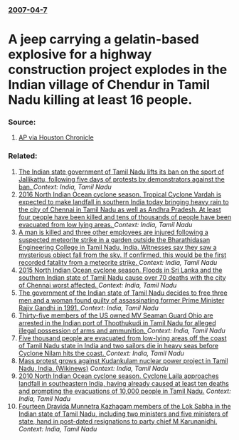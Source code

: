 ### [2007-04-7](/news/2007/04/7/index.md)

#  A jeep carrying a gelatin-based explosive for a highway construction project explodes in the Indian village of Chendur in Tamil Nadu killing at least 16 people. 




### Source:

1. [AP via Houston Chronicle](http://www.chron.com/disp/story.mpl/ap/world/4695507.html)

### Related:

1. [The Indian state government of Tamil Nadu lifts its ban on the sport of Jallikattu, following five days of protests by demonstrators against the ban. ](/news/2017/01/22/the-indian-state-government-of-tamil-nadu-lifts-its-ban-on-the-sport-of-jallikattu-following-five-days-of-protests-by-demonstrators-against.md) _Context: India, Tamil Nadu_
2. [2016 North Indian Ocean cyclone season. Tropical Cyclone Vardah is expected to make landfall in southern India today bringing heavy rain to the city of Chennai in Tamil Nadu as well as Andhra Pradesh. At least four people have been killed and tens of thousands of people have been evacuated from low lying areas. ](/news/2016/12/12/2016-north-indian-ocean-cyclone-season-tropical-cyclone-vardah-is-expected-to-make-landfall-in-southern-india-today-bringing-heavy-rain-to.md) _Context: India, Tamil Nadu_
3. [A man is killed and three other employees are injured following a suspected meteorite strike in a garden outside the Bharathidasan Engineering College in Tamil Nadu, India. Witnesses say they saw a mysterious object fall from the sky. If confirmed, this would be the first recorded fatality from a meteorite strike. ](/news/2016/02/7/a-man-is-killed-and-three-other-employees-are-injured-following-a-suspected-meteorite-strike-in-a-garden-outside-the-bharathidasan-engineeri.md) _Context: India, Tamil Nadu_
4. [ 2015 North Indian Ocean cyclone season. Floods in Sri Lanka and the southern Indian state of Tamil Nadu cause over 70 deaths with the city of Chennai worst affected. ](/news/2015/11/16/2015-north-indian-ocean-cyclone-season-floods-in-sri-lanka-and-the-southern-indian-state-of-tamil-nadu-cause-over-70-deaths-with-the-city.md) _Context: India, Tamil Nadu_
5. [The government of the Indian state of Tamil Nadu decides to free three men and a woman found guilty of assassinating former Prime Minister Rajiv Gandhi in 1991. ](/news/2014/02/19/the-government-of-the-indian-state-of-tamil-nadu-decides-to-free-three-men-and-a-woman-found-guilty-of-assassinating-former-prime-minister-r.md) _Context: India, Tamil Nadu_
6. [Thirty-five members of the US owned MV Seaman Guard Ohio are arrested in the Indian port of Thoothukudi in Tamil Nadu for alleged illegal possession of arms and ammunition. ](/news/2013/10/18/thirty-five-members-of-the-us-owned-mv-seaman-guard-ohio-are-arrested-in-the-indian-port-of-thoothukudi-in-tamil-nadu-for-alleged-illegal-po.md) _Context: India, Tamil Nadu_
7. [Five thousand people are evacuated from low-lying areas off the coast of Tamil Nadu state in India and two sailors die in heavy seas before Cyclone Nilam hits the coast. ](/news/2012/10/31/five-thousand-people-are-evacuated-from-low-lying-areas-off-the-coast-of-tamil-nadu-state-in-india-and-two-sailors-die-in-heavy-seas-before.md) _Context: India, Tamil Nadu_
8. [Mass protest grows against Kudankulam nuclear power project in Tamil Nadu, India. (Wikinews)](/news/2012/09/15/mass-protest-grows-against-kudankulam-nuclear-power-project-in-tamil-nadu-india-wikinews.md) _Context: India, Tamil Nadu_
9. [2010 North Indian Ocean cyclone season. Cyclone Laila approaches landfall in southeastern India, having already caused at least ten deaths and prompting the evacuations of 10,000 people in Tamil Nadu.](/news/2010/05/19/2010-north-indian-ocean-cyclone-season-cyclone-laila-approaches-landfall-in-southeastern-india-having-already-caused-at-least-ten-deaths-a.md) _Context: India, Tamil Nadu_
10. [ Fourteen Dravida Munnetra Kazhagam members of the Lok Sabha in the Indian state of Tamil Nadu, including two ministers and five ministers of state, hand in post-dated resignations to party chief M Karunanidhi. ](/news/2008/10/17/fourteen-dravida-munnetra-kazhagam-members-of-the-lok-sabha-in-the-indian-state-of-tamil-nadu-including-two-ministers-and-five-ministers-o.md) _Context: India, Tamil Nadu_
